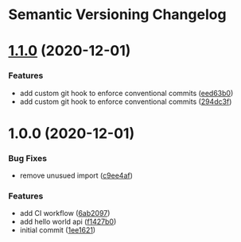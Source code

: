 # Semantic Versioning Changelog

# [1.1.0](https://github.com/md-learn/semantic-release/compare/v1.0.0...v1.1.0) (2020-12-01)


### Features

* add custom git hook to enforce conventional commits ([eed63b0](https://github.com/md-learn/semantic-release/commit/eed63b06f40e16944cb5ec43d9a13161fcedd3da))
* add custom git hook to enforce conventional commits ([294dc3f](https://github.com/md-learn/semantic-release/commit/294dc3f1a856e18eb991f25c25c601d44e6b8139))

# 1.0.0 (2020-12-01)


### Bug Fixes

* remove unusued import ([c9ee4af](https://github.com/md-learn/semantic-release/commit/c9ee4af58380de4da2d7f416731b0dbe9458c2b3))


### Features

* add CI workflow ([6ab2097](https://github.com/md-learn/semantic-release/commit/6ab2097a4a4f7eb5a45ea54f94f8fb50c97a119a))
* add hello world api ([f1427b0](https://github.com/md-learn/semantic-release/commit/f1427b035c8b88aef1243a10f718a1fc9bc7a94d))
* initial commit ([1ee1621](https://github.com/md-learn/semantic-release/commit/1ee1621cf7ef5d839735cac269d80d4c66b74873))
